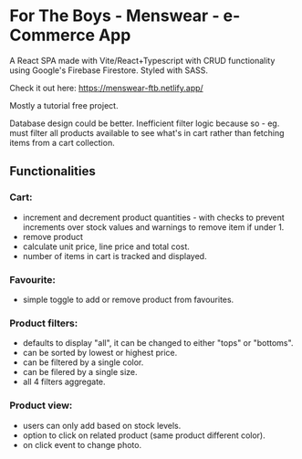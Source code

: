 # For The Boys - Menswear - e-Commerce App

A React SPA made with Vite/React+Typescript with CRUD functionality using Google's Firebase Firestore.
Styled with SASS.

Check it out here: https://menswear-ftb.netlify.app/

Mostly a tutorial free project.

Database design could be better. Inefficient filter logic because so - eg. must filter all products available to see what's in cart rather than fetching items from a cart collection.

## Functionalities
### Cart:
- increment and decrement product quantities - with checks to prevent increments over stock values and warnings to remove item if under 1.
- remove product
- calculate unit price, line price and total cost.
- number of items in cart is tracked and displayed.

### Favourite:
- simple toggle to add or remove product from favourites.

### Product filters:
- defaults to display "all", it can be changed to either "tops" or "bottoms".
- can be sorted by lowest or highest price.
- can be filtered by a single color.
- can be filered by a single size.
- all 4 filters aggregate.

### Product view:
- users can only add based on stock levels.
- option to click on related product (same product different color).
- on click event to change photo.                                              
